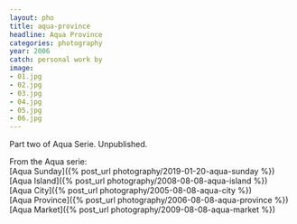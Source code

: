 ```yaml
---
layout: pho
title: aqua-province
headline: Aqua Province
categories: photography
year: 2006
catch: personal work by
image:
- 01.jpg
- 02.jpg
- 03.jpg
- 04.jpg
- 05.jpg
- 06.jpg
---
```


Part two of Aqua Serie. Unpublished.

From the Aqua serie:  
[Aqua Sunday]({% post_url photography/2019-01-20-aqua-sunday %})  
[Aqua Island]({% post_url photography/2008-08-08-aqua-island %})  
[Aqua City]({% post_url photography/2005-08-08-aqua-city %})  
[Aqua Province]({% post_url photography/2006-08-08-aqua-province %})  
[Aqua Market]({% post_url photography/2009-08-08-aqua-market %})  
